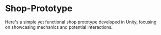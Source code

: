 # Shop-Prototype
Here's a simple yet functional shop prototype developed in Unity, focusing on showcasing mechanics and potential interactions.
